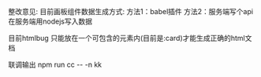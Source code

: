 ﻿<!--
 * @Descripttion: 
 * @version: 
 * @Author: Colorssk
 * @Date: 2019-09-06 18:02:20
 * @LastEditors: Colorssk
 * @LastEditTime: 2019-10-18 10:23:49
 -->
整改意见: 目前画板组件数据生成方式: 
    方法1：babel插件
    方法2：服务端写个api在服务端用nodejs写入数据


目前htmlbug 只能放在一个可包含的元素内(目前是:card)才能生成正确的html文档


联调输出
npm run cc -- -n kk